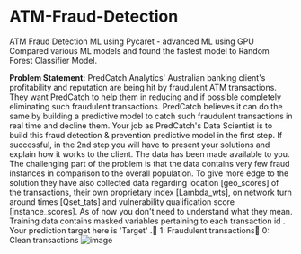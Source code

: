 # ATM-Fraud-Detection
ATM Fraud Detection ML using Pycaret - advanced ML using GPU 
Compared various ML models and found the fastest model to Random Forest Classifier Model.

**Problem Statement:** PredCatch Analytics' Australian banking client's profitability and reputation are being hit by fraudulent ATM transactions. They want PredCatch to help them in reducing and if possible completely eliminating such fraudulent transactions. PredCatch believes it can do the same by building a predictive model to catch such fraudulent transactions in real time and decline them. Your job as PredCatch's Data Scientist is to build this fraud detection & prevention predictive model in the first step. If successful, in the 2nd step you will have to present your solutions and explain how it works to the client. The data has been made available to you. 
The challenging part of the problem is that the data contains very few fraud instances in comparison to the overall population. To give more edge to the solution they have also collected data regarding location [geo_scores] of the transactions, their own proprietary index [Lambda_wts], on network turn around times [Qset_tats] and vulnerability qualification score [instance_scores]. As of now you don't need to understand what they mean.
Training data contains masked variables pertaining to each transaction id . Your prediction target here is 'Target' .
1: Fraudulent transactions
0: Clean transactions
![image](https://github.com/younusmohamed77/ATM-Fraud-Detection/assets/44159925/914b1028-a2bd-4759-9683-8cbbc55f968b)
